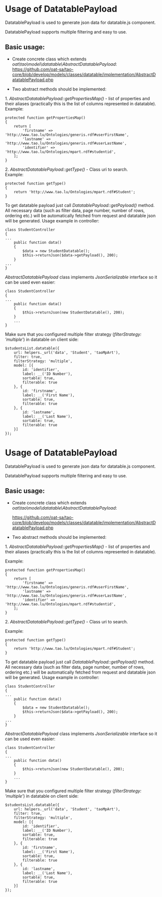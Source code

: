 <!--
created_at: '2016-10-11 17:12:45'
updated_at: '2016-10-11 17:12:45'
authors:
    - 'Aleh Hutnikau'
-->

Usage of DatatablePayload
=========================

DatatablePayload is used to generate json data for datatable.js component.

DatatablePayload supports multiple filtering and easy to use.

Basic usage:
------------

-   Create concrete class which extends *oat\\tao\\model\\datatable\\AbstractDatatablePayload*:\
    https://github.com/oat-sa/tao-core/blob/develop/models/classes/datatable/implementation/AbstractDatatablePayload.php

<!-- -->

-   Two abstract methods should be implemented:

1\. *AbstractDatatablePayload::getPropertiesMap()* - list of properties and their aliases (practically this is the list of columns represented in datatable).\
Example:

    protected function getPropertiesMap()
    {
        return [
            'firstname' => 'http://www.tao.lu/Ontologies/generis.rdf#userFirstName',
            'lastname' => 'http://www.tao.lu/Ontologies/generis.rdf#userLastName',
            'identifier' => 'http://www.tao.lu/Ontologies/mpart.rdf#studentid',
        ];
    }

2\. *AbstractDatatablePayload::getType()* - Class uri to search.\
Example:

    protected function getType()
    {
        return 'http://www.tao.lu/Ontologies/mpart.rdf#Student';
    }

To get datatable payload just call *DatatablePayload::getPayload()* method. All necessary data (such as filter data, page number, number of rows, ordering etc.) will be automatically fetched from request and datatable json will be generated. Usage example in controller:

    class StudentController
    {
    ...
        public function data()
        {
            $data = new StudentDatatable();
            $this->returnJson($data->getPayload(), 200);
        }
    ...
    }

*AbstractDatatablePayload* class implements *JsonSerializable* interface so it can be used even easier:

    class StudentController
    {
    ...
        public function data()
        {
            $this->returnJson(new StudentDatatable(), 200);
        }
        ...
    }

Make sure that you configured multiple filter strategy (*filterStrategy: ’multiple’*) in datatable on client side:

    $studentsList.datatable({
        url: helpers._url('data', 'Student', 'taoMpArt'),
        filter: true,
        filterStrategy: 'multiple',
        model: [{
            id: 'identifier',
            label: __('ID Number'),
            sortable: true,
            filterable: true
        }, {
            id: 'firstname',
            label: __('First Name'),
            sortable: true,
            filterable: true
        }, {
            id: 'lastname',
            label: __('Last Name'),
            sortable: true,
            filterable: true
        }]
    });
Usage of DatatablePayload
=========================

DatatablePayload is used to generate json data for datatable.js component.

DatatablePayload supports multiple filtering and easy to use.

Basic usage:
------------

-   Create concrete class which extends *oat\\tao\\model\\datatable\\AbstractDatatablePayload*:<br/>

    https://github.com/oat-sa/tao-core/blob/develop/models/classes/datatable/implementation/AbstractDatatablePayload.php

<!-- -->

-   Two abstract methods should be implemented:

1\. *AbstractDatatablePayload::getPropertiesMap()* - list of properties and their aliases (practically this is the list of columns represented in datatable).<br/>

Example:

    protected function getPropertiesMap()
    {
        return [
            'firstname' => 'http://www.tao.lu/Ontologies/generis.rdf#userFirstName',
            'lastname' => 'http://www.tao.lu/Ontologies/generis.rdf#userLastName',
            'identifier' => 'http://www.tao.lu/Ontologies/mpart.rdf#studentid',
        ];
    }

2\. *AbstractDatatablePayload::getType()* - Class uri to search.<br/>

Example:

    protected function getType()
    {
        return 'http://www.tao.lu/Ontologies/mpart.rdf#Student';
    }

To get datatable payload just call *DatatablePayload::getPayload()* method. All necessary data (such as filter data, page number, number of rows, ordering etc.) will be automatically fetched from request and datatable json will be generated. Usage example in controller:

    class StudentController
    {
    ...
        public function data()
        {
            $data = new StudentDatatable();
            $this->returnJson($data->getPayload(), 200);
        }
    ...
    }

*AbstractDatatablePayload* class implements *JsonSerializable* interface so it can be used even easier:

    class StudentController
    {
    ...
        public function data()
        {
            $this->returnJson(new StudentDatatable(), 200);
        }
        ...
    }

Make sure that you configured multiple filter strategy (*filterStrategy: ’multiple’*) in datatable on client side:

    $studentsList.datatable({
        url: helpers._url('data', 'Student', 'taoMpArt'),
        filter: true,
        filterStrategy: 'multiple',
        model: [{
            id: 'identifier',
            label: __('ID Number'),
            sortable: true,
            filterable: true
        }, {
            id: 'firstname',
            label: __('First Name'),
            sortable: true,
            filterable: true
        }, {
            id: 'lastname',
            label: __('Last Name'),
            sortable: true,
            filterable: true
        }]
    });


